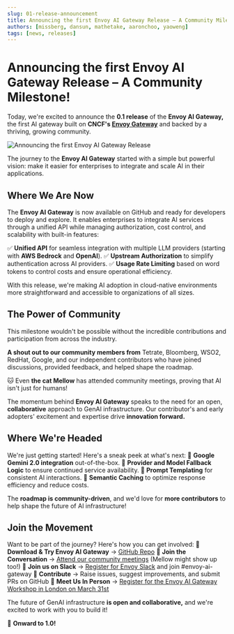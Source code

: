 ```yaml
---
slug: 01-release-announcement
title: Announcing the first Envoy AI Gateway Release – A Community Milestone!
authors: [missberg, dansun, mathetake, aaronchoo, yaoweng]
tags: [news, releases]
---
```

# Announcing the first Envoy AI Gateway Release – A Community Milestone!

Today, we're excited to announce the **0.1 release** of the **Envoy AI Gateway,** the first AI gateway built on **CNCF's [Envoy Gateway](https://gateway.envoyproxy.io/)** and backed by a thriving, growing community.

![Announcing the first Envoy AI Gateway Release](/img/blog/0.1-release-image.png)

The journey to the **Envoy AI Gateway** started with a simple but powerful vision: make it easier for enterprises to integrate and scale AI in their applications.

## Where We Are Now

The **Envoy AI Gateway** is now available on GitHub and ready for developers to deploy and explore. It enables enterprises to integrate AI services through a unified API while managing authorization, cost control, and scalability with built-in features:

<!-- truncate -->

✅ **Unified API** for seamless integration with multiple LLM providers (starting with **AWS Bedrock** and **OpenAI**).
✅ **Upstream Authorization** to simplify authentication across AI providers.
✅ **Usage Rate Limiting** based on word tokens to control costs and ensure operational efficiency.

With this release, we're making AI adoption in cloud-native environments more straightforward and accessible to organizations of all sizes.

## The Power of Community

This milestone wouldn't be possible without the incredible contributions and participation from across the industry.

**A shout out to our community members from** Tetrate, Bloomberg, WSO2, RedHat, Google, and our independent contributors who have joined discussions, provided feedback, and helped shape the roadmap.

🐱 Even **the cat Mellow** has attended community meetings, proving that AI isn't just for humans\!

The momentum behind **Envoy AI Gateway** speaks to the need for an open, **collaborative** approach to GenAI infrastructure. Our contributor's and early adopters' excitement and expertise drive **innovation forward.**

## Where We're Headed

We're just getting started\! Here's a sneak peek at what's next:
🔹 **Google Gemini 2.0 integration** out-of-the-box.
🔹 **Provider and Model Fallback Logic** to ensure continued service availability.
🔹 **Prompt Templating** for consistent AI interactions.
🔹 **Semantic Caching** to optimize response efficiency and reduce costs.

The **roadmap is community-driven**, and we'd love for **more contributors** to help shape the future of AI infrastructure\!

## Join the Movement

Want to be part of the journey? Here's how you can get involved:
📌 **Download & Try Envoy AI Gateway** → [GitHub Repo](https://github.com/envoyproxy/ai-gateway)
📌 **Join the Conversation** → [Attend our community meetings](https://docs.google.com/document/d/10e1sfsF-3G3Du5nBHGmLjXw5GVMqqCvFDqp_O65B0_w/edit?tab=t.0#heading=h.6nxfjwmrm5g6) (Mellow might show up too\!)
📌 **Join us on Slack** → [Register for Envoy Slack](https://communityinviter.com/apps/envoyproxy/envoy?email=test) and join \#envoy-ai-gateway
📌 **Contribute** → Raise issues, suggest improvements, and submit PRs on GitHub
📌 **Meet Us In Person** → [Register for the Envoy AI Gateway Workshop in London on March 31st](https://www.eventbrite.com/e/hands-on-workshop-deploy-configure-and-useenvoy-ai-gateway-tickets-1255461000649?aff=oddtdtcreator)

The future of GenAI infrastructure **is open and collaborative,** and we're excited to work with you to build it\!

🚀 **Onward to 1.0\!**
